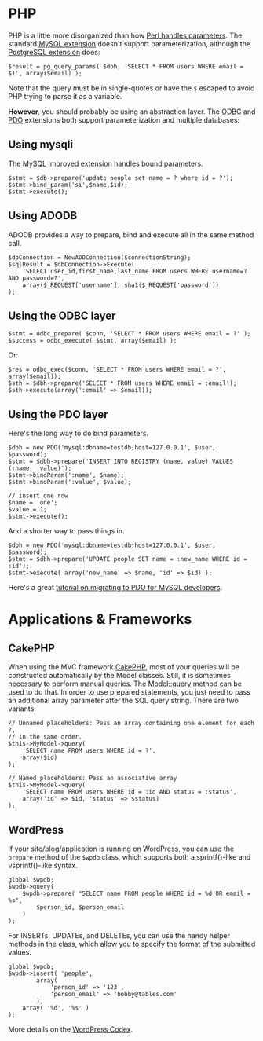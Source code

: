 PHP
===

PHP is a little more disorganized than how
[Perl handles parameters](./perl.html).
The standard [MySQL extension](http://php.net/manual/en/book.mysql.php)
doesn't support parameterization, although the
[PostgreSQL extension](http://www.php.net/manual/en/book.pgsql.php) does:

    $result = pg_query_params( $dbh, 'SELECT * FROM users WHERE email = $1', array($email) );

Note that the query must be in single-quotes or have the `$` escaped
to avoid PHP trying to parse it as a variable.

**However**, you should probably be using an abstraction layer.
The [ODBC](http://php.net/manual/en/book.uodbc.php) and
[PDO](http://www.php.net/manual/en/book.pdo.php) extensions both
support parameterization and multiple databases:

Using mysqli
------------

The MySQL Improved extension handles bound parameters.

    $stmt = $db->prepare('update people set name = ? where id = ?');
    $stmt->bind_param('si',$name,$id);
    $stmt->execute();

Using ADODB
-----------

ADODB provides a way to prepare, bind and execute all in the same method call.

    $dbConnection = NewADOConnection($connectionString);
    $sqlResult = $dbConnection->Execute(
        'SELECT user_id,first_name,last_name FROM users WHERE username=? AND password=?',
        array($_REQUEST['username'], sha1($_REQUEST['password'])
    );

Using the ODBC layer
--------------------

    $stmt = odbc_prepare( $conn, 'SELECT * FROM users WHERE email = ?' );
    $success = odbc_execute( $stmt, array($email) );

Or:

    $res = odbc_exec($conn, 'SELECT * FROM users WHERE email = ?', array($email));
    $sth = $dbh->prepare('SELECT * FROM users WHERE email = :email');
    $sth->execute(array(':email' => $email));

Using the PDO layer
-------------------

Here's the long way to do bind parameters.

    $dbh = new PDO('mysql:dbname=testdb;host=127.0.0.1', $user, $password);
    $stmt = $dbh->prepare('INSERT INTO REGISTRY (name, value) VALUES (:name, :value)');
    $stmt->bindParam(':name', $name);
    $stmt->bindParam(':value', $value);

    // insert one row
    $name = 'one';
    $value = 1;
    $stmt->execute();

And a shorter way to pass things in.

    $dbh = new PDO('mysql:dbname=testdb;host=127.0.0.1', $user, $password);
    $stmt = $dbh->prepare('UPDATE people SET name = :new_name WHERE id = :id');
    $stmt->execute( array('new_name' => $name, 'id' => $id) );

Here's a great [tutorial on migrating to PDO for MySQL developers](http://wiki.hashphp.org/PDO_Tutorial_for_MySQL_Developers).

Applications & Frameworks
=========================

CakePHP
-------

When using the MVC framework [CakePHP](http://cakephp.org/), most of your queries will be constructed automatically by the Model classes. Still, it is sometimes necessary to perform manual queries. The [Model::query](http://api.cakephp.org/class/model#method-Modelquery) method can be used to do that. In order to use prepared statements, you just need to pass an additional array parameter after the SQL query string. There are two variants:

    // Unnamed placeholders: Pass an array containing one element for each ?, 
    // in the same order.
    $this->MyModel->query(
        'SELECT name FROM users WHERE id = ?', 
        array($id)
    );
    
    // Named placeholders: Pass an associative array
    $this->MyModel->query(
        'SELECT name FROM users WHERE id = :id AND status = :status', 
        array('id' => $id, 'status' => $status)
    );
    

WordPress
---------

If your site/blog/application is running on [WordPress](http://wordpress.org), you can use the `prepare` method of the `$wpdb` class, which supports both a sprintf()-like and vsprintf()-like syntax.

    global $wpdb;
    $wpdb->query(
        $wpdb->prepare( "SELECT name FROM people WHERE id = %d OR email = %s",
            $person_id, $person_email
        )
    );

For INSERTs, UPDATEs, and DELETEs, you can use the handy helper methods in the class, which allow you to specify the format of the submitted values.

    global $wpdb;
    $wpdb->insert( 'people',
            array(
                'person_id' => '123',
                'person_email' => 'bobby@tables.com'
            ),
        array( '%d', '%s' )
    );

More details on the [WordPress Codex](http://codex.wordpress.org/Class_Reference/wpdb).
